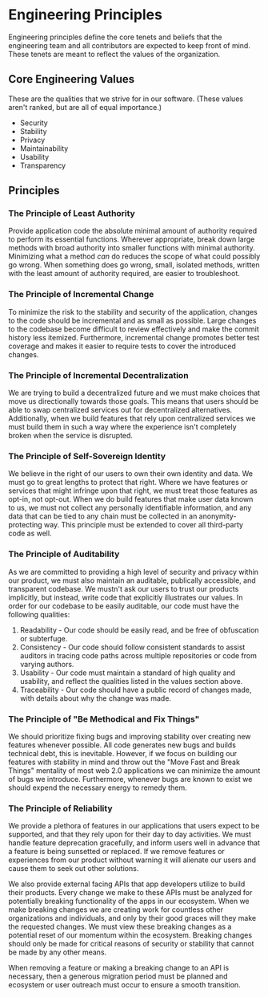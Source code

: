 # Engineering Principles
Engineering principles define the core tenets and beliefs that the engineering team and all contributors are expected to keep front of mind. These tenets are meant to reflect the values of the organization.

## Core Engineering Values
These are the qualities that we strive for in our software. (These values aren't ranked, but are all of equal importance.)

* Security
* Stability
* Privacy
* Maintainability
* Usability
* Transparency


## Principles
### The Principle of Least Authority

Provide application code the absolute minimal amount of authority required to perform its essential functions. Wherever appropriate, break down large methods with broad authority into smaller functions with minimal authority. Minimizing what a method *can* do reduces the scope of what could possibly go wrong. When something does go wrong, small, isolated methods, written with the least amount of authority required, are easier to troubleshoot.

### The Principle of Incremental Change

To minimize the risk to the stability and security of the application, changes to the code should be incremental and as small as possible. Large changes to the codebase become difficult to review effectively and make the commit history less itemized. Furthermore, incremental change promotes better test coverage and makes it easier to require tests to cover the introduced changes.

### The Principle of Incremental Decentralization

We are trying to build a decentralized future and we must make choices that move us directionally towards those goals. This means that users should be able to swap centralized services out for decentralized alternatives. Additionally, when we build features that rely upon centralized services we must build them in such a way where the experience isn't completely broken when the service is disrupted. 

### The Principle of Self-Sovereign Identity

We believe in the right of our users to own their own identity and data. We must go to great lengths to protect that right. Where we have features or services that might infringe upon that right, we must treat those features as opt-in, not opt-out. When we do build features that make user data known to us, we must not collect any personally identifiable information, and any data that can be tied to any chain must be collected in an anonymity-protecting way. This principle must be extended to cover all third-party code as well.

### The Principle of Auditability

As we are committed to providing a high level of security and privacy within our product, we must also maintain an auditable, publically accessible, and transparent codebase. We mustn't ask our users to trust our products implicitly, but instead, write code that explicitly illustrates our values. In order for our codebase to be easily auditable, our code must have the following qualities: 

1. Readability - Our code should be easily read, and be free of obfuscation or subterfuge.
2. Consistency - Our code should follow consistent standards to assist auditors in tracing code paths across multiple repositories or code from varying authors. 
3. Usability - Our code must maintain a standard of high quality and usability, and reflect the qualities listed in the values section above.
4. Traceability - Our code should have a public record of changes made, with details about why the change was made.

### The Principle of "Be Methodical and Fix Things"

We should prioritize fixing bugs and improving stability over creating new features whenever possible. All code generates new bugs and builds technical debt, this is inevitable. However, if we focus on building our features with stability in mind and throw out the "Move Fast and Break Things" mentality of most web 2.0 applications we can minimize the amount of bugs we introduce. Furthermore, whenever bugs are known to exist we should expend the necessary energy to remedy them. 

### The Principle of Reliability

We provide a plethora of features in our applications that users expect to be supported, and that they rely upon for their day to day activities. We must handle feature deprecation gracefully, and inform users well in advance that a feature is being sunsetted or replaced. If we remove features or experiences from our product without warning it will alienate our users and cause them to seek out other solutions. 

We also provide external facing APIs that app developers utilize to build their products. Every change we make to these APIs must be analyzed for potentially breaking functionality of the apps in our ecosystem. When we make breaking changes we are creating work for countless other organizations and individuals, and only by their good graces will they make the requested changes. We must view these breaking changes as a potential reset of our momentum within the ecosystem. Breaking changes should only be made for critical reasons of security or stability that cannot be made by any other means.

When removing a feature or making a breaking change to an API is necessary, then a generous migration period must be planned and ecosystem or user outreach must occur to ensure a smooth transition.
